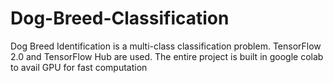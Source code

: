 # Dog-Breed-Classification
Dog Breed Identification is a multi-class classification problem. TensorFlow 2.0 and TensorFlow Hub are used. The entire project is built in google colab to avail GPU for fast computation
